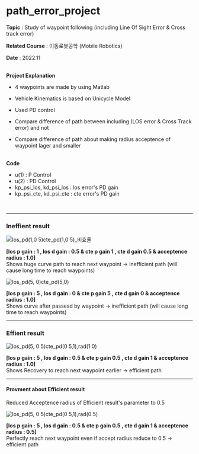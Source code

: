 # path_error_project

 
 <b>Topic</b> : Study of waypoint following (including Line Of Sight Error & Cross track error)

<b>Related Course</b> : 이동로봇공학 (Mobile Robotics)

<b>Date</b> : 2022.11


<br>
<b>Project Explanation</b>  

- 4 waypoints are made by using Matlab

- Vehicle Kinematics is based on Unicycle Model
  
- Used PD control  
- Compare difference of path between including (LOS error & Cross Track error) and not  
- Compare difference of path about making radius acceptence of waypoint lager and smaller  


<br>
<b>Code</b>  

- u(1) : P Control  
- u(2) : PD Control  
- kp_psi_los, kd_psi_los : los error's PD gain  
- kp_psi_cte, kd_psi_cte : cte error's PD gain  
<br>
<hr>

### Ineffient result

![los_pd(1,0 5)cte_pd(1,0 5)_비효율](https://github.com/KimGyuheon/path_error_project/assets/97663910/dce0daa8-3b45-462e-8c34-a39522f78dd8)
<p><b>[los p gain : 1 , los d gain : 0.5  & cte p gain 1 , cte d gain 0.5 & acceptence radius : 1.0]</b>
<br>
Shows huge curve path to reach next waypoint -> inefficient path (will cause long time to reach waypoints)</p>

![los_pd(5, 0)cte_pd(5,0)](https://github.com/KimGyuheon/path_error_project/assets/97663910/ceffe5cb-c37e-4a4c-904d-db9fbc28a623)
<p><b>[los p gain : 5 , los d gain : 0  & cte p gain 5 , cte d gain 0 & acceptence radius : 1.0]</b>
<br>
Shows curve after passesd by waypoint -> inefficient path (will cause long time to reach waypoints)</p>
</p>

<hr>

### Effient result

![los_pd(5, 0 5)cte_pd(0 5,1),rad(1 0)](https://github.com/KimGyuheon/path_error_project/assets/97663910/f470ca1a-3681-406e-b338-ae1aa4b5e448)
<p><b>[los p gain : 5 , los d gain : 0.5  & cte p gain 0.5 , cte d gain 1 & acceptence radius : 1.0]</b>
<br>
Shows Recovery to reach next waypoint earlier -> efficient path</p>
</p>

<hr>

#### Provment about Efficient result
Reduced Acceptence radius of Efficient result's parameter to 0.5 

![los_pd(5, 0 5)cte_pd(0 5,1),rad(0 5)](https://github.com/KimGyuheon/path_error_project/assets/97663910/1286883c-4281-4e30-8b43-d9aa5885a14d)
<p><b>[los p gain : 5 , los d gain : 0.5  & cte p gain 0.5 , cte d gain 1 & acceptence radius : 0.5]</b>
<br>
Perfectly reach next waypoint even if accept radius reduce to 0.5 -> efficient path</p>
</p>
